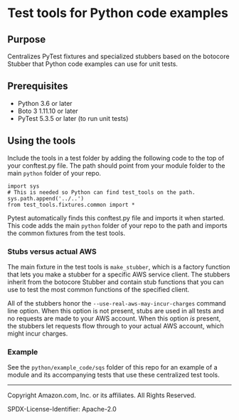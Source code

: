 # Test tools for Python code examples

## Purpose

Centralizes PyTest fixtures and specialized stubbers based on the botocore Stubber
that Python code examples can use for unit tests.

## Prerequisites

- Python 3.6 or later
- Boto 3 1.11.10 or later
- PyTest 5.3.5 or later (to run unit tests)

## Using the tools

Include the tools in a test folder by adding the following code to the top of
your conftest.py file. The path should point from your module folder to the main
`python` folder of your repo.

```
import sys
# This is needed so Python can find test_tools on the path.
sys.path.append('../..')
from test_tools.fixtures.common import *
```

Pytest automatically finds this conftest.py file and imports it when started.
This code adds the main `python` folder of your repo to the path and imports the
common fixtures from the test tools.

### Stubs versus actual AWS

The main fixture in the test tools is `make_stubber`, which is a factory function
that lets you make a stubber for a specific AWS service client. The stubbers
inherit from the botocore Stubber and contain stub functions that you can use to
test the most common functions of the specified client.

All of the stubbers honor the `--use-real-aws-may-incur-charges` command line option.
When this option is not present, stubs are used in all tests and no requests are
made to your AWS account. When this option *is* present, the stubbers let requests
flow through to your actual AWS account, which might incur charges.

### Example

See the `python/example_code/sqs` folder of this repo for an example of a module
and its accompanying tests that use these centralized test tools.

---
Copyright Amazon.com, Inc. or its affiliates. All Rights Reserved.

SPDX-License-Identifier: Apache-2.0
